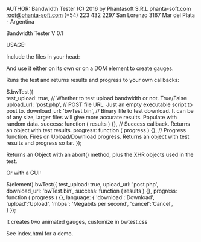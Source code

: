 AUTHOR:
Bandwidth Tester
(C) 2016 by Phantasoft S.R.L
phanta-soft.com
root@phanta-soft.com
(+54) 223 432 2297
San Lorenzo 3167
Mar del Plata - Argentina

Bandwidth Tester V 0.1


USAGE: 

Include the files in your head: 

<script src="bwtest.js"></script>    
<link rel="stylesheet" type="text/css" href="bwtest.css">

And use it either on its own or on a DOM element to create gauges. 


Runs the test and returns results and progress to your own callbacks: 

$.bwTest({	
	    test_upload: true,                   // Whether to test upload bandwidth or not. True/False
	    upload_url: 'post.php',              // POST file URL. Just an empty executable script to post to. 
	    download_url: 'bwTest.bin',          // Binary file to test download. It can be of any size, larger files will give more accurate results. Populate with random data. 
	    success: function ( results ) {},    // Success callback. Returns an object with test results. 
	    progress: function ( progress ) {},  // Progress function. Fires on Upload/Download progress. Returns an object with test results and progress so far. 
});

Returns an Object with an abort() method, plus the XHR objects used in the test. 

Or with a GUI: 

$(element).bwTest({
                   test_upload: true,
                   upload_url: 'post.php',       
                   download_url: 'bwTest.bin',
                   success: function ( results ) {},
                   progress: function ( progress ) {},
                   language: {
                              'download':'Download',
                              'upload':'Upload',
                              'mbps': 'Megabits per second',
                              'cancel':'Cancel',		
  		  }
});

It creates two animated gauges, customize in bwtest.css

See index.html for a demo. 
